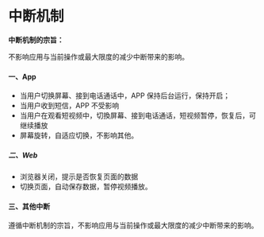 # 中断机制

**中断机制的宗旨：**

不影响应用与当前操作或最大限度的减少中断带来的影响。

#### 一、App

* 当用户切换屏幕、接到电话通话中，APP 保持后台运行，保持开启；
* 当用户收到短信，APP 不受影响
* 当用户在观看短视频中，切換屏幕、接到电话通话，短视频暂停，恢复后，可继续播放
* 屏幕旋转，自适应切换，不影响其他。

##### 二、Web

* 浏览器关闭，提示是否恢复页面的数据
* 切换页面，自动保存数据，暂停视频播放。

#### 三、其他中断

遵循中断机制的宗旨，不影响应用与当前操作或最大限度的减少中断带来的影响。


